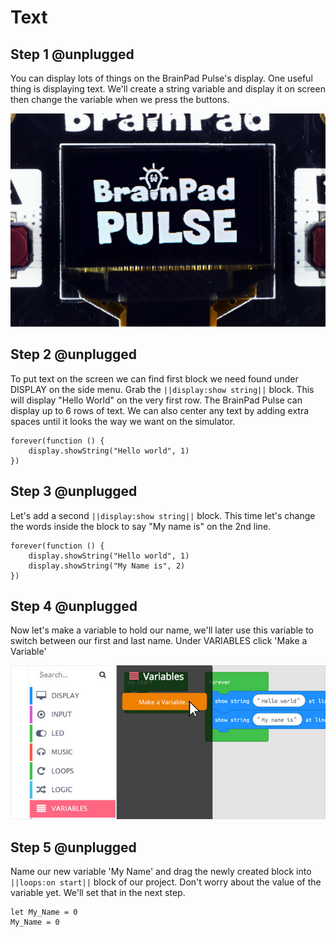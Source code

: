 # Text

## Step 1 @unplugged

You can display lots of things on the BrainPad Pulse's display. One useful thing is displaying text. We'll create a string variable and display it on screen then change the variable when we press the buttons. 

![BrainPad buzzer image](docs/static/images/display.jpg)

## Step 2 @unplugged

To put text on the screen we can find first block we need found under DISPLAY on the side menu. Grab the ``||display:show string||`` block. This will display "Hello World" on the very first row. The BrainPad Pulse can display up to 6 rows of text. We can also center any text by adding extra spaces until it looks the way we want on the simulator. 

```blocks
forever(function () {
    display.showString("Hello world", 1)
})
```

## Step 3 @unplugged

Let's add a second ``||display:show string||`` block. This time let's change the words inside the block to say "My name is" on the 2nd line.

```blocks
forever(function () {
    display.showString("Hello world", 1)
    display.showString("My Name is", 2)
})
```

## Step 4 @unplugged

Now let's make a variable to hold our name, we'll later use this variable to switch between our first and last name. Under VARIABLES click 'Make a Variable'

![create a variable](docs/static/images/create-variable.jpg)

## Step 5 @unplugged

Name our new variable 'My Name' and drag the newly created block into ``||loops:on start||`` block of our project. Don't worry about the value of the variable yet. We'll set that in the next step.

```blocks
let My_Name = 0
My_Name = 0
```

